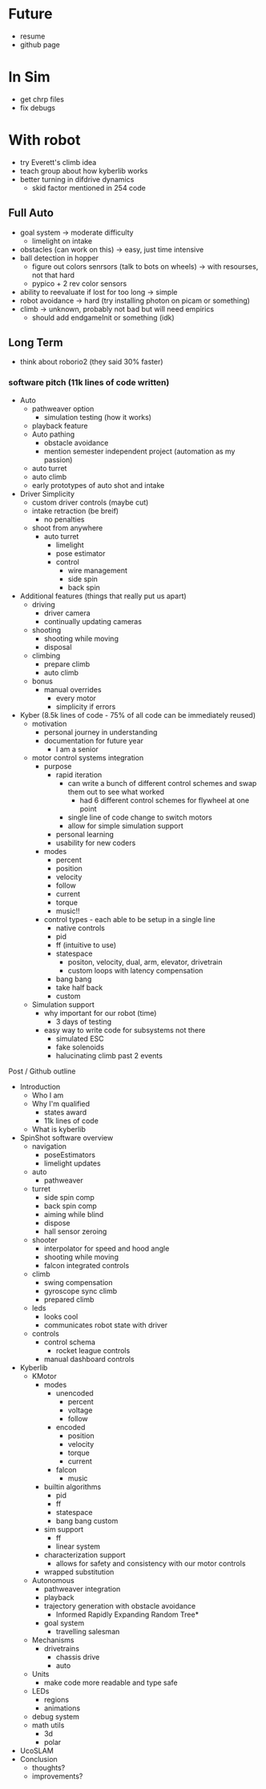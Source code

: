 # Future
- resume
- github page

# In Sim
- get chrp files
- fix debugs

# With robot
- try Everett's climb idea
- teach group about how kyberlib works
- better turning in difdrive dynamics
  - skid factor mentioned in 254 code

## Full Auto
- goal system -> moderate difficulty
    - limelight on intake
- obstacles (can work on this) -> easy, just time intensive
- ball detection in hopper
    - figure out colors senrsors (talk to bots on wheels) -> with resourses, not that hard
    - pypico + 2 rev color sensors
- ability to reevaluate if lost for too long -> simple
- robot avoidance -> hard (try installing photon on picam or something)
- climb -> unknown, probably not bad but will need empirics
    - should add endgameInit or something (idk)

## Long Term
- think about roborio2 (they said 30% faster)

### software pitch (11k lines of code written)
- Auto
  - pathweaver option
    - simulation testing (how it works)
  - playback feature
  - Auto pathing
    - obstacle avoidance
    - mention semester independent project (automation as my passion)
  - auto turret
  - auto climb
  - early prototypes of auto shot and intake
- Driver Simplicity
  - custom driver controls (maybe cut)
  - intake retraction (be breif)
    - no penalties
  - shoot from anywhere
    - auto turret
      - limelight
      - pose estimator
      - control
        - wire management
        - side spin
        - back spin
- Additional features (things that really put us apart)
  - driving
    - driver camera
    - continually updating cameras
  - shooting
    - shooting while moving
    - disposal
  - climbing
    - prepare climb
    - auto climb
  - bonus
    - manual overrides
      - every motor
      - simplicity if errors
- Kyber (8.5k lines of code - 75% of all code can be immediately reused)
    - motivation
        - personal journey in understanding
        - documentation for future year
          - I am a senior
    - motor control systems integration
      - purpose
        - rapid iteration
          - can write a bunch of different control schemes and swap them out to see what worked
            - had 6 different control schemes for flywheel at one point
          - single line of code change to switch motors
          - allow for simple simulation support
        - personal learning
        - usability for new coders
      - modes
        - percent
        - position
        - velocity
        - follow
        - current
        - torque
        - music!!
      - control types - each able to be setup in a single line
          - native controls
          - pid
          - ff (intuitive to use)
          - statespace
              - positon, velocity, dual, arm, elevator, drivetrain
              - custom loops with latency compensation
          - bang bang
          - take half back
          - custom
    - Simulation support
        - why important for our robot (time)
            - 3 days of testing
        - easy way to write code for subsystems not there
            - simulated ESC
            - fake solenoids
            - halucinating climb past 2 events

Post / Github outline
- Introduction
  - Who I am
  - Why I'm qualified
    - states award
    - 11k lines of code
  - What is kyberlib
- SpinShot software overview
  - navigation
    - poseEstimators
    - limelight updates
  - auto
    - pathweaver
  - turret
    - side spin comp
    - back spin comp
    - aiming while blind
    - dispose
    - hall sensor zeroing
  - shooter
    - interpolator for speed and hood angle
    - shooting while moving
    - falcon integrated controls
  - climb
    - swing compensation
    - gyroscope sync climb
    - prepared climb
  - leds
    - looks cool
    - communicates robot state with driver
  - controls
    - control schema
      - rocket league controls
    - manual dashboard controls
- Kyberlib
  - KMotor
    - modes
      - unencoded
        - percent
        - voltage
        - follow
      - encoded
        - position
        - velocity
        - torque
        - current
      - falcon
        - music
    - builtin algorithms
      - pid
      - ff
      - statespace
      - bang bang custom
    - sim support
      - ff
      - linear system
    - characterization support
      - allows for safety and consistency with our motor controls
    - wrapped substitution
  - Autonomous
    - pathweaver integration
    - playback
    - trajectory generation with obstacle avoidance
      - Informed Rapidly Expanding Random Tree*
    - goal system
      - travelling salesman
  - Mechanisms
    - drivetrains
      - chassis drive
      - auto
  - Units
    - make code more readable and type safe
  - LEDs
    - regions
    - animations
  - debug system
  - math utils
    - 3d
    - polar
- UcoSLAM
- Conclusion
  - thoughts?
  - improvements?